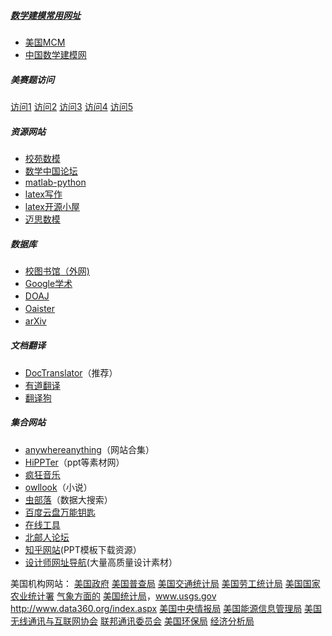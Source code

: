 ##### [数学建模常用网址](#shumo-learning-resouces/algorithm.md)

- [美国MCM](http://www.comap.com)
- [中国数学建模网](http://www.shumo.com/home/)

##### 美赛题访问

[访问1](http://www.comap.com/undergraduate/contests/mcm)
[访问2](http://www.comap-math.com/mcm/index.html)
[访问3](http://www.mathismore.net/mcm/index.html)
[访问4](http://www.mathportals.com/mcm/index.html)
[访问5](http://www.immchallenge.org/mcm/index.html)

##### 资源网站

- [校苑数模](http://www.mathor.com/)
- [数学中国论坛](http://www.madio.net/forum.php)
- [matlab-python](http://mathesaurus.sourceforge.net/matlab-python-xref.pdf)
- [latex写作](http://www.latextemplates.com/)
- [latex开源小屋](http://www.latexstudio.net/)
- [迈思数模](www.maisums.com)

##### 数据库

- [校图书馆（外网)](http://202.206.17.151:3320)
- [Google学术](https://scholar.google.com/)
- [DOAJ](http://www.doaj.org)　　　
- [Oaister](http://www.oclc.org/oaister)　
- [arXiv](http://cn.arxiv.org)　

##### 文档翻译

- [DocTranslator](https://www.onlinedoctranslator.com/)（推荐）	
- [有道翻译](http://fanyi.youdao.com/)
- [翻译狗](http://www.fanyigou.net/)

##### 集合网站

- [anywhereanything](http://lackar.com/aa/)（网站合集）
- [HiPPTer](http://www.hippter.com/)（ppt等素材网）
- [疯狂音乐](http://music.ifkdy.com/)
- [owllook](https://www.owllook.net/)（小说）
- [虫部落](http://scholar.chongbuluo.com/)（数据大搜索）
- [百度云盘万能钥匙](http://ypsuperkey.meek.com.cn/)
- [在线工具](https://tool.lu/)
- [北邮人论坛](http://bbs.cloud.icybee.cn/default)
- [知乎网站](https://www.zhihu.com/question/19644160)(PPT模板下载资源）
- [设计师网址导航](https://hao.uisdc.com/)(大量高质量设计素材）

美国机构网站：
[美国政府](http://www.state.gov/)
[美国普查局](http://www.census.gov/)
[美国交通统计局](http://www.bts.gov/)
[美国劳工统计局](http://stats.bls.gov/)
[美国国家农业统计署](http://www.usda.gov/nass/)
[气象方面的](www.ncdc.noaa.gov)
[美国统计局](http://www.stat-usa.gov/)，www.usgs.gov
http://www.data360.org/index.aspx
[美国中央情报局](http://www.cia.gov/)
[美国能源信息管理局](www.eia.doe.gov)
[美国无线通讯与互联网协会](www.eia.doe.gov)
[联邦通讯委员会](http://fcc.gov/)
[美国环保局](http://www.epa.gov/)
[经济分析局](www.bea.gov)
